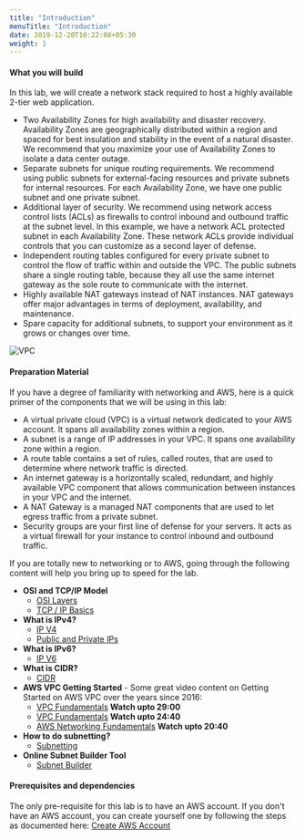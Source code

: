 ```yaml
---
title: "Introduction"
menuTitle: "Introduction"
date: 2019-12-20T10:22:08+05:30
weight: 1
---
```

#### What you will build

In this lab, we will create a network stack required to host a highly available 2-tier web application.

- Two Availability Zones for high availability and disaster recovery. Availability Zones are geographically distributed within a region and spaced for best insulation and stability in the event of a natural disaster. We recommend that you maximize your use of Availability Zones to isolate a data center outage.
- Separate subnets for unique routing requirements. We recommend using public subnets for external-facing resources and private subnets for internal resources. For each Availability Zone, we have one public subnet and one private subnet.
- Additional layer of security. We recommend using network access control lists (ACLs) as firewalls to control inbound and outbound traffic at the subnet level. In this example, we have a network ACL protected subnet in each Availability Zone. These network ACLs provide individual controls that you can customize as a second layer of defense.
- Independent routing tables configured for every private subnet to control the flow of traffic within and outside the VPC. The public subnets share a single routing table, because they all use the same internet gateway as the sole route to communicate with the internet.
- Highly available NAT gateways instead of NAT instances. NAT gateways offer major advantages in terms of deployment, availability, and maintenance.
- Spare capacity for additional subnets, to support your environment as it grows or changes over time.

![VPC](/Lab1_VPC_Arch.png)

#### Preparation Material

If you have a degree of familiarity with networking and AWS, here is a quick primer of the components that we will be using in this lab:

- A virtual private cloud (VPC) is a virtual network dedicated to your AWS account. It spans all availability zones within a region.
- A subnet is a range of IP addresses in your VPC. It spans one availability zone within a region. 
- A route table contains a set of rules, called routes, that are used to determine where network traffic is directed.
- An internet gateway is a horizontally scaled, redundant, and highly available VPC component that allows communication between instances in your VPC and the internet.
- A NAT Gateway is a managed NAT components that are used to let egress traffic from a private subnet.
- Security groups are your first line of defense for your servers. It acts as a virtual firewall for your instance to control inbound and outbound traffic.

If you are totally new to networking or to AWS, going through the following content will help you bring  up to speed for the lab.

- **OSI and TCP/IP Model**
  - [OSI Layers](https://www.geeksforgeeks.org/layers-of-osi-model/)
  - [TCP / IP Basics](https://www.geeksforgeeks.org/tcp-ip-model/)
- **What is IPv4?**
  - [IP V4](https://www.geeksforgeeks.org/introduction-and-ipv4-datagram-header/)
  - [Public and Private IPs](https://www.geeksforgeeks.org/difference-between-private-and-public-ip-addresses/)
- **What is IPv6?**
  - [IP V6](https://www.geeksforgeeks.org/internet-protocol-version-6-ipv6/)
- **What is CIDR?**
  - [CIDR](https://www.keycdn.com/support/what-is-cidr)
- **AWS VPC Getting Started** - Some great video content on Getting Started on AWS VPC over the years since 2016:
  - [VPC Fundamentals](https://www.youtube.com/watch?v=Ul2NsPNh9Ik) **Watch upto 29:00**
  - [VPC Fundamentals](https://www.youtube.com/watch?v=jZAvKgqlrjY) **Watch upto 24:40**
  - [AWS Networking  Fundamentals](https://www.youtube.com/watch?v=hiKPPy584Mg) **Watch upto 20:40**
- **How to do subnetting?**
  - [Subnetting](https://www.cisco.com/c/en/us/support/docs/ip/routing-information-protocol-rip/13788-3.html)
- **Online Subnet Builder Tool**
  - [Subnet Builder](https://tidalmigrations.com/subnet-builder/)

#### Prerequisites and dependencies

The only pre-requisite for this lab is to have an AWS account. If you don't have an AWS account, you can create yourself one by following the steps as documented here: [Create AWS Account](https://aws.amazon.com/premiumsupport/knowledge-center/create-and-activate-aws-account/)